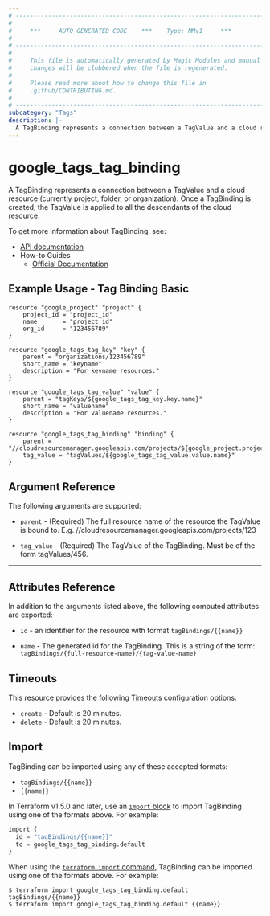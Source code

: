 ```yaml
---
# ----------------------------------------------------------------------------
#
#     ***     AUTO GENERATED CODE    ***    Type: MMv1     ***
#
# ----------------------------------------------------------------------------
#
#     This file is automatically generated by Magic Modules and manual
#     changes will be clobbered when the file is regenerated.
#
#     Please read more about how to change this file in
#     .github/CONTRIBUTING.md.
#
# ----------------------------------------------------------------------------
subcategory: "Tags"
description: |-
  A TagBinding represents a connection between a TagValue and a cloud resource (currently project, folder, or organization).
---
```


# google\_tags\_tag\_binding

A TagBinding represents a connection between a TagValue and a cloud resource (currently project, folder, or organization). Once a TagBinding is created, the TagValue is applied to all the descendants of the cloud resource.


To get more information about TagBinding, see:

* [API documentation](https://cloud.google.com/resource-manager/reference/rest/v3/tagBindings)
* How-to Guides
    * [Official Documentation](https://cloud.google.com/resource-manager/docs/tags/tags-creating-and-managing)

## Example Usage - Tag Binding Basic


```hcl
resource "google_project" "project" {
	project_id = "project_id"
	name       = "project_id"
	org_id     = "123456789"
}

resource "google_tags_tag_key" "key" {
	parent = "organizations/123456789"
	short_name = "keyname"
	description = "For keyname resources."
}

resource "google_tags_tag_value" "value" {
	parent = "tagKeys/${google_tags_tag_key.key.name}"
	short_name = "valuename"
	description = "For valuename resources."
}

resource "google_tags_tag_binding" "binding" {
	parent = "//cloudresourcemanager.googleapis.com/projects/${google_project.project.number}"
	tag_value = "tagValues/${google_tags_tag_value.value.name}"
}
```

## Argument Reference

The following arguments are supported:


* `parent` -
  (Required)
  The full resource name of the resource the TagValue is bound to. E.g. //cloudresourcemanager.googleapis.com/projects/123

* `tag_value` -
  (Required)
  The TagValue of the TagBinding. Must be of the form tagValues/456.


- - -



## Attributes Reference

In addition to the arguments listed above, the following computed attributes are exported:

* `id` - an identifier for the resource with format `tagBindings/{{name}}`

* `name` -
  The generated id for the TagBinding. This is a string of the form: `tagBindings/{full-resource-name}/{tag-value-name}`


## Timeouts

This resource provides the following
[Timeouts](https://developer.hashicorp.com/terraform/plugin/sdkv2/resources/retries-and-customizable-timeouts) configuration options:

- `create` - Default is 20 minutes.
- `delete` - Default is 20 minutes.

## Import


TagBinding can be imported using any of these accepted formats:

* `tagBindings/{{name}}`
* `{{name}}`


In Terraform v1.5.0 and later, use an [`import` block](https://developer.hashicorp.com/terraform/language/import) to import TagBinding using one of the formats above. For example:

```tf
import {
  id = "tagBindings/{{name}}"
  to = google_tags_tag_binding.default
}
```

When using the [`terraform import` command](https://developer.hashicorp.com/terraform/cli/commands/import), TagBinding can be imported using one of the formats above. For example:

```
$ terraform import google_tags_tag_binding.default tagBindings/{{name}}
$ terraform import google_tags_tag_binding.default {{name}}
```
